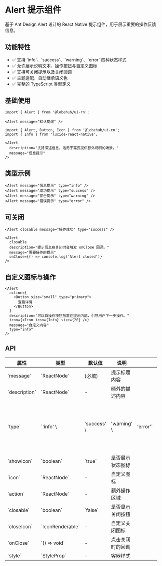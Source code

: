 # Alert 提示组件

基于 Ant Design Alert 设计的 React Native 提示组件，用于展示重要的操作反馈信息。

## 功能特性

- ✅ 支持 \`info\`、\`success\`、\`warning\`、\`error\` 四种状态样式
- ✅ 允许展示说明文本、操作按钮与自定义图标
- ✅ 支持可关闭提示以及关闭回调
- ✅ 主题适配，自动继承语义色
- ✅ 完整的 TypeScript 类型定义

## 基础使用

```tsx
import { Alert } from '@lobehub/ui-rn';

<Alert message="默认提醒" />

import { Alert, Button, Icon } from '@lobehub/ui-rn';
import { Info } from 'lucide-react-native';

<Alert
  description="支持描述信息，适用于需要提供额外说明的场景。"
  message="信息提示"
/>
```

## 类型示例

```tsx
<Alert message="信息提示" type="info" />
<Alert message="成功提示" type="success" />
<Alert message="警告提示" type="warning" />
<Alert message="错误提示" type="error" />
```

## 可关闭

```tsx
<Alert closable message="操作成功" type="success" />

<Alert
  closable
  description="提示信息在关闭时会触发 onClose 回调。"
  message="需要操作的提示"
  onClose={() => console.log('Alert closed')}
/>
```

## 自定义图标与操作

```tsx
<Alert
  action={
    <Button size="small" type="primary">
      查看详情
    </Button>
  }
  description="可以将操作按钮放置在提示内部，引导用户下一步操作。"
  icon={<Icon icon={Info} size={20} />}
  message="自定义内容"
  type="info"
/>
```

## API

| 属性            | 类型                     | 默认值       | 说明             |           |            |                |
| --------------- | ------------------------ | ------------ | ---------------- | --------- | ---------- | -------------- |
| \`message\`     | \`ReactNode\`            | (必填)       | 提示标题内容     |           |            |                |
| \`description\` | \`ReactNode\`            | -            | 额外的描述内容   |           |            |                |
| \`type\`        | \`'info' \\              | 'success' \\ | 'warning' \\     | 'error'\` | \`'info'\` | 提示的语义类型 |
| \`showIcon\`    | \`boolean\`              | \`true\`     | 是否展示状态图标 |           |            |                |
| \`icon\`        | \`ReactNode\`            | -            | 自定义图标       |           |            |                |
| \`action\`      | \`ReactNode\`            | -            | 额外操作区域     |           |            |                |
| \`closable\`    | \`boolean\`              | \`false\`    | 是否显示关闭按钮 |           |            |                |
| \`closeIcon\`   | \`IconRenderable\`       | -            | 自定义关闭图标   |           |            |                |
| \`onClose\`     | \`() => void\`           | -            | 点击关闭时的回调 |           |            |                |
| \`style\`       | \`StyleProp<ViewStyle>\` | -            | 容器样式         |           |            |                |
